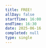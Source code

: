 ```yaml
---
title: FREE!
allDay: false
startTime: 16:00
endTime: 16:30
date: 2025-06-16
completed: null
type: single
---
```


